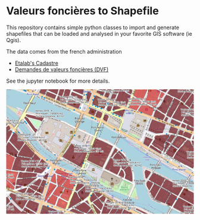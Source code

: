 # Valeurs foncières to Shapefile

This repository contains simple python classes to import and generate shapefiles that can be loaded and analysed in your favorite GIS software (ie Qgis).

The data comes from the french administration
- [Etalab's Cadastre](https://cadastre.data.gouv.fr/data/etalab-cadastre/)
- [Demandes de valeurs foncières (DVF)](https://www.data.gouv.fr/fr/datasets/demandes-de-valeurs-foncieres/)

See the jupyter notebook for more details.

![alt text](DVF_to_SHP.png)
